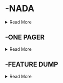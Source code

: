 # -NADA

<details>
<summary> Read More </summary>

  
Not Another Dating App, is a dating website developed to tackle the unconventional ways of online dating.

NADA is a dating app designed to create organic connections through conversations rather than based on a persons image. 

Having seen and heard about persons experience on different websites, we wanted to do something different, where individuals can create meaningful connections. Thinking about it, we could have swiped left on an individual with a great personality, if we are "judging a book by its cover". 

Instead we want you to get to know the person first, and make decisions not based solely on a portrayal of who they are, based on an image.

The contributors to this project are Lajay Lawrence, Ashanique Moore and Dachanelle Anderson.

</details>

## -ONE PAGER

<details>
<summary> Read More </summary>
  
### Description: What is it?
NADA (Not Another Dating App) is a dating website catered to facilitating organic connections through meaningful conversations. Unlike other platforms, NADA is taking an unconventional approach by using words written by the user to be the first thing seen rather than an image of the user.

### Problem: What problem is this solving?
Dating apps and online dating through observation and personal use tend to all have one specific thing in common, “a superficial aspect” to whom one connects with. Dating apps don’t need to be only about finding a romantic soulmate; they can also be about platonic friendships, new experiences, and even breaking relationship norms. Seeing how a person looks emphasizes their physical appearance rather than who they are and what they value. This is the issue NADA is looking to solve. Taking away that physical layer and replacing it with short biographies will give an insight into who that person is and ultimately create organic connections on a leveled ground. Because who can’t honestly say they may have swiped left on their soulmate?

### Why: How do we know this is a real problem and worth solving?
From a personal experience and from those of friends, we experimented with different platforms, and having seen each user's profile; we instinctively swiped right or left based on what was seen and not what was written. Many users on the platform don’t even take the time to update their bio to give others an insight into who they are at a glance away from what is portrayed in their images. If the photos were hidden, then biographies would be emphasized, ultimately shifting the perspective from what a user sees to what the users read.

### Success: How do we know if we’ve solved this problem?
The application's success can be measured through various metrics these can include user experience, user traffic, user interaction, how often a user decides to engage with the platform features and other users, and even more, how often a picture reveal hinders or promotes the users' interaction.

### Audience: Who are we building for?
The targetted audience would be adults 18+ and up.
** What: Roughly, what does this look like in the product? **
It will be a dating application with standard swipe left and right features, chat options that will include an interactive like option which will give the user a picture reveal button after giving three “hearts” (likes). Profile, login and sign up features with authentication.

</details>


## -FEATURE DUMP

<details>
<summary> Read More </summary>

- Feature: Home Page/ Landing Page
  - User Story: As a user, I would love to have an area that I can go to, to select potential matches. This is also the first page I would see, after entering the app.

- Feature: Password authentication
  - User Story: Personally, I have never been hacked. This is because I always take extra precautions and measures into securing my online accounts. Therefore, I want the user to feel this secured, and ensure that the user’s information and data are safely secured.

- Feature: Sign in/ Sign up Page
  - User Story: As a user, I would love to be given the option to create a new account if I’m new, or sign into my account, given I am already a user. I should not be able to create a new account with an email that has already been used. 

- Feature: Email Authentication
  - User Story: As a user, I would love to know that I am the only one that can use my email to create an account.

- Feature: Messages/Chat  
  - User Story: As a user, I want to be able to chat or message potential matches to form greater bonds.

- Feature: User Profile
  - User Story: As a user, I want to have a section where I can set up preferences, likes, personal settings, etc., on my account. This is information I can make private or public.

- Feature: Likes/Matches
  - User Story: As a user, I want to like another user on the platform, and know that this information is saved, so I can message the person later. I would also like to be notified is when this user is also a match to me.

</details>
